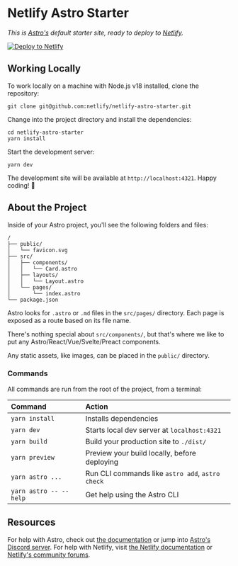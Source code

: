 # Netlify Astro Starter

_This is [Astro's](https://astro.build) default starter site, ready to deploy to [Netlify](https://www.netlify.com/)._

[![Deploy to Netlify](https://www.netlify.com/img/deploy/button.svg)](https://app.netlify.com/start/deploy?repository=https://github.com/netlify/netlify-astro-starter)

## Working Locally

To work locally on a machine with Node.js v18 installed, clone the repository:

    git clone git@github.com:netlify/netlify-astro-starter.git

Change into the project directory and install the dependencies:

    cd netlify-astro-starter
    yarn install

Start the development server:

    yarn dev

The development site will be available at `http://localhost:4321`. Happy coding! 🚀

## About the Project

Inside of your Astro project, you'll see the following folders and files:

```text
/
├── public/
│   └── favicon.svg
├── src/
│   ├── components/
│   │   └── Card.astro
│   ├── layouts/
│   │   └── Layout.astro
│   └── pages/
│       └── index.astro
└── package.json
```

Astro looks for `.astro` or `.md` files in the `src/pages/` directory. Each page is exposed as a route based on its file name.

There's nothing special about `src/components/`, but that's where we like to put any Astro/React/Vue/Svelte/Preact components.

Any static assets, like images, can be placed in the `public/` directory.

### Commands

All commands are run from the root of the project, from a terminal:

| Command                | Action                                           |
| :--------------------- | :----------------------------------------------- |
| `yarn install`         | Installs dependencies                            |
| `yarn dev`             | Starts local dev server at `localhost:4321`      |
| `yarn build`           | Build your production site to `./dist/`          |
| `yarn preview`         | Preview your build locally, before deploying     |
| `yarn astro ...`       | Run CLI commands like `astro add`, `astro check` |
| `yarn astro -- --help` | Get help using the Astro CLI                     |

## Resources

For help with Astro, check out [the documentation](https://docs.astro.build) or jump into [Astro's Discord server](https://astro.build/chat). For help with Netlify, visit [the Netlify documentation](https://docs.netlify.com) or [Netlify's community forums](https://answers.netlify.com/).
